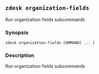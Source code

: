 ## `zdesk organization-fields`

Run organization-fields subcommands

### Synopsis

    zdesk organization-fields COMMAND[ ... ]

### Description

Run organization-fields subcommands

